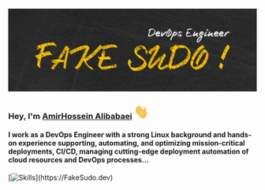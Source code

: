 [![Header](./header.jpg "Header")](https://FakeSudo.dev/)

### Hey, I'm [AmirHossein Alibabaei](https://www.fakesudo.dev/about) <img src="./wave.gif" width="30px" height="30px" />

#### I work as a DevOps Engineer with a strong Linux background and hands-on experience supporting, automating, and optimizing mission-critical deployments, CI/CD, managing cutting-edge deployment automation of cloud resources and DevOps processes...

[![Skills](https://skillicons.dev/icons?i=docker,kubernetes,gitlab,linux,py,ts,nodejs,nestjs,)](https://FakeSudo.dev)
